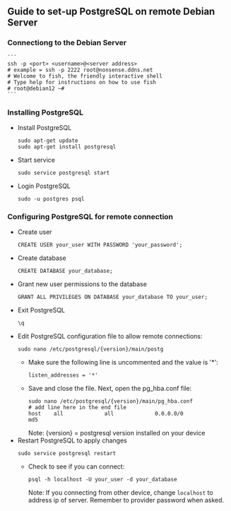 ## Guide to set-up PostgreSQL on remote Debian Server
### Connectiong to the Debian Server
    ```
    ssh -p <port> <username>@<server address>
    # example = ssh -p 2222 root@nonsense.ddns.net
    # Welcome to fish, the friendly interactive shell
    # Type help for instructions on how to use fish
    # root@debian12 ~#
    ```

### Installing PostgreSQL
  * Install PostgreSQL   
    ```
    sudo apt-get update
    sudo apt-get install postgresql
    ```
  * Start service
    ```
    sudo service postgresql start
    ```
  * Login PostgreSQL
    ```
    sudo -u postgres psql
    ```
        
### Configuring PostgreSQL for remote connection
  * Create user
    ```
    CREATE USER your_user WITH PASSWORD 'your_password';
    ```
  * Create database
    ```
    CREATE DATABASE your_database;
    ```
  * Grant new user permissions to the database
    ```
    GRANT ALL PRIVILEGES ON DATABASE your_database TO your_user;
    ```
  * Exit PostgreSQL
    ```
    \q
    ```
  * Edit PostgreSQL configuration file to allow remote connections:
    ```
    sudo nano /etc/postgresql/{version}/main/postg
    ```
    - Make sure the following line is uncommented and the value is '*':
      ```
      listen_addresses = '*'
      ```
    - Save and close the file. Next, open the pg_hba.conf file:
      ```
      sudo nano /etc/postgresql/{version}/main/pg_hba.conf
      # add line here in the end file
      host    all             all             0.0.0.0/0               md5
      ```
      Note: {version} = postgresql version installed on your device
  * Restart PostgreSQL to apply changes
      ```
      sudo service postgresql restart
      ```
      - Check to see if you can connect:
        ```
        psql -h localhost -U your_user -d your_database
        ```
        Note: If you connecting from other device, change `localhost` to address ip of server.
        Remember to provider password when asked.
